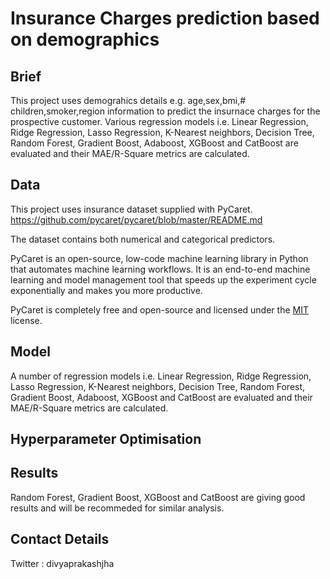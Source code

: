 # Insurance Charges prediction based on demographics 


## Brief
This project uses demograhics details e.g. age,sex,bmi,# children,smoker,region information to predict the insurnace charges for the prospective customer. Various regression models i.e. Linear Regression, Ridge Regression, Lasso Regression, K-Nearest neighbors, Decision Tree, Random Forest, Gradient Boost, Adaboost, XGBoost and CatBoost are evaluated and their MAE/R-Square metrics are calculated.

## Data
This project uses insurance dataset supplied with PyCaret. https://github.com/pycaret/pycaret/blob/master/README.md

The dataset contains both numerical and categorical predictors.

PyCaret is an open-source, low-code machine learning library in Python that automates machine learning workflows. It is an end-to-end machine learning and model management tool that speeds up the experiment cycle exponentially and makes you more productive. 

PyCaret is completely free and open-source and licensed under the [MIT](https://github.com/pycaret/pycaret/blob/master/LICENSE) license.


## Model 
A number of regression models i.e. Linear Regression, Ridge Regression, Lasso Regression, K-Nearest neighbors, Decision Tree, Random Forest, Gradient Boost, Adaboost, XGBoost and CatBoost are evaluated and their MAE/R-Square metrics are calculated. 

## Hyperparameter Optimisation

## Results

Random Forest, Gradient Boost, XGBoost and CatBoost are giving good results and will be recommeded for similar analysis.

## Contact Details
Twitter : divyaprakashjha
